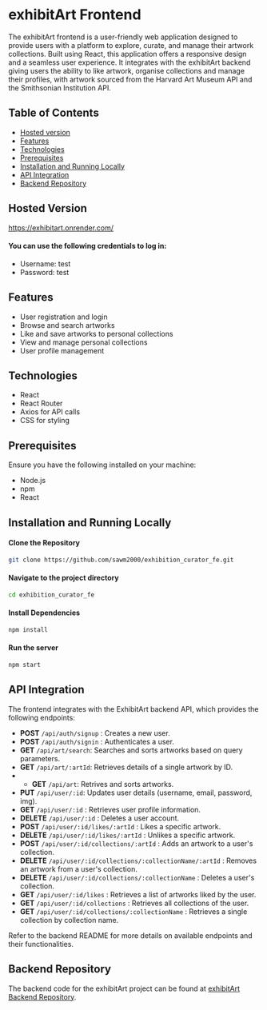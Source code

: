 # exhibitArt Frontend

The exhibitArt frontend is a user-friendly web application designed to provide users with a platform to explore, curate, and manage their artwork collections. Built using React, this application offers a responsive design and a seamless user experience. It integrates with the exhibitArt backend giving users the ability to like artwork, organise collections and manage their profiles, with artwork sourced from the Harvard Art Museum API and the Smithsonian Institution API.

## Table of Contents

- [Hosted version](#hosted-version)
- [Features](#features)
- [Technologies](#technologies)
- [Prerequisites](#prerequisites)
- [Installation and Running Locally](#installation-and-running-locally)
- [API Integration](#api-integration)
- [Backend Repository](#backend-repository)

## Hosted Version

https://exhibitart.onrender.com/

#### You can use the following credentials to log in:

- Username: test
- Password: test

## Features

- User registration and login
- Browse and search artworks
- Like and save artworks to personal collections
- View and manage personal collections
- User profile management

## Technologies

- React
- React Router
- Axios for API calls
- CSS for styling

## Prerequisites

Ensure you have the following installed on your machine:

- Node.js
- npm
- React

## Installation and Running Locally

#### Clone the Repository

```bash
git clone https://github.com/sawm2000/exhibition_curator_fe.git
```

#### Navigate to the project directory

```bash
cd exhibition_curator_fe
```

#### Install Dependencies

```bash
npm install
```

#### Run the server

```bash
npm start
```

## API Integration

The frontend integrates with the ExhibitArt backend API, which provides the following endpoints:

- **POST** `/api/auth/signup` : Creates a new user.
- **POST** `/api/auth/signin` : Authenticates a user.
- **GET**  `/api/art/search`: Searches and sorts artworks based on query parameters.
- **GET** `/api/art/:artId`: Retrieves details of a single artwork by ID.
- - **GET** `/api/art`: Retrives and sorts artworks.
- **PUT** `/api/user/:id`: Updates user details (username, email, password, img).
- **GET** `/api/user/:id` : Retrieves user profile information.
- **DELETE** `/api/user/:id` : Deletes a user account.
- **POST** `/api/user/:id/likes/:artId` : Likes a specific artwork.
- **DELETE** `/api/user/:id/likes/:artId` : Unlikes a specific artwork.
- **POST** `/api/user/:id/collections/:artId` : Adds an artwork to a user's collection.
- **DELETE** `/api/user/:id/collections/:collectionName/:artId` : Removes an artwork from a user's collection.
- **DELETE** `/api/user/:id/collections/:collectionName` : Deletes a user's collection.
- **GET** `/api/user/:id/likes` : Retrieves a list of artworks liked by the user.
- **GET** `/api/user/:id/collections` : Retrieves all collections of the user.
- **GET** `/api/user/:id/collections/:collectionName` : Retrieves a single collection by collection name.

Refer to the backend README for more details on available endpoints and their functionalities.

## Backend Repository

The backend code for the exhibitArt project can be found at [exhibitArt Backend Repository](https://github.com/sawm2000/exhibition_curator.git).
